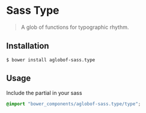 # Sass Type
> A glob of functions for typographic rhythm.

## Installation

```
$ bower install aglobof-sass.type
```

## Usage

Include the partial in your sass

```scss
@import "bower_components/aglobof-sass.type/type";
```
